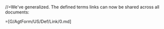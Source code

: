 //=We've generalized.  The defined terms links can now be shared across all documents:

=[G/AgtForm/US/Def/Link/0.md]